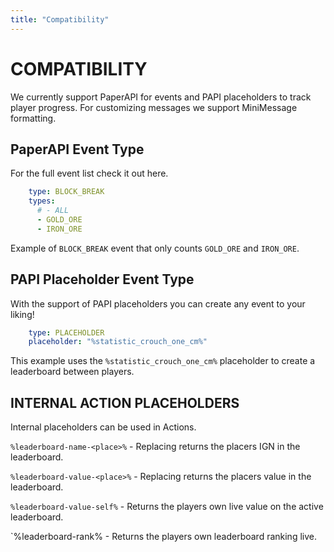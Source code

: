 ```yaml
---
title: "Compatibility"
---
```


# COMPATIBILITY
We currently support PaperAPI for events and PAPI placeholders to track player progress. For customizing messages we support MiniMessage formatting.

## PaperAPI Event Type
For the full event list check it out here.

```yml
    type: BLOCK_BREAK
    types:
      # - ALL
      - GOLD_ORE
      - IRON_ORE
```
Example of `BLOCK_BREAK` event that only counts `GOLD_ORE` and `IRON_ORE`.

## PAPI Placeholder Event Type
With the support of PAPI placeholders you can create any event to your liking!

```yml
    type: PLACEHOLDER
    placeholder: "%statistic_crouch_one_cm%"
```
This example uses the `%statistic_crouch_one_cm%` placeholder to create a leaderboard between players.

## INTERNAL ACTION PLACEHOLDERS
Internal placeholders can be used in Actions.

`%leaderboard-name-<place>%` - Replacing <place> returns the placers IGN in the leaderboard.

`%leaderboard-value-<place>%` - Replacing <place> returns the placers value in the leaderboard. 

`%leaderboard-value-self%` - Returns the players own live value on the active leaderboard. 

`%leaderboard-rank% - Returns the players own leaderboard ranking live.